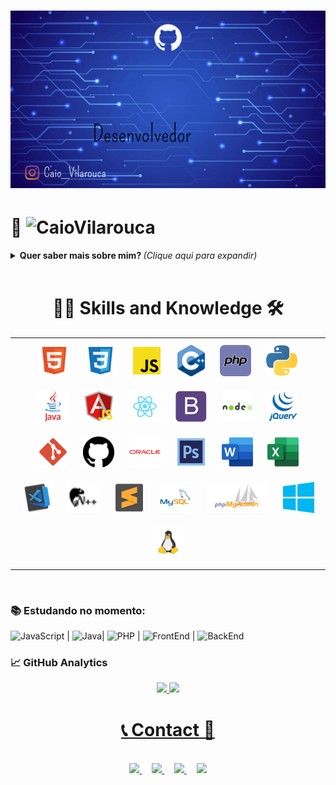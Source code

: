 <!-- ==== Um pouco de mim Caio ==== -->
<!-- ==== Caio Vinício Nunes Vilarouca criador desse README 2021/06 ==== -->

<h1 align="center" > 
  <!-- Gif de apresentção -->
  <img src="https://github.com/CaioVilarouca/CaioVilarouca/blob/main/img/Caio%20Vilarouca.gif">
</h1>
  
# 👔 ![CaioVilarouca](https://img.shields.io/badge/%20-EU%20SOU%20%20CAIO%20VILAROUCA!-black) 

<!-- Sobre Mim  -->
<details>
  <!-- Radio -->
  <summary> 
    <b> Quer saber mais sobre mim? </b> <i>(Clique aqui para expandir)</i>
  </summary>
 
  ## Seja bem vindo ao meu repositório! 👋
  ### Objetivo tornar me um full stack 💻📚
 
    - 🔎 Atualmente aberto a novas oportunidades.
    - 📚 Cursando faculdade engenharia software e ex Estudante do Senai BackEnd PHP.
    - 💬 Sobre mim: Aficionado por tecnologia, hardware, games é códigos!
    - 🕯️ 18 anos.
    - 🎓 Objetivo faculdade engenharia de software.
    - 🥇 Linguagem preferida de programar JAVA ,PHP e python.  
    - 📚 O que eu não posso criar, não entendo.(Feynman)

   <p>
      Aqui fica reunido a maioria dos meus projetos de estudo e projetos pessoal,<br> a minha evolução diária em busca de aprimorar as habilidades como Desenvolvedor. 🏆
  </p>

</details>
<br>
<!-- Icon Skikks -->
<h1 align="center"> 👨‍💻 Skills and Knowledge 🛠 </h1>

<table>
  <tr>
    <td valign="top" width="100%">
      <div align="center">  
        <!-- Skills -->
        <!-- HTML -->
        <img alt="Caio-HTML" height="50" style="margin: 10px" src="https://github.com/CaioVilarouca/CaioVilarouca/blob/main/img/file_type_html_icon_130541.svg"/> 
        <!-- CSS -->
        <img alt="Caio-CSS" height="50" style="margin: 10px" src="https://github.com/CaioVilarouca/CaioVilarouca/blob/main/img/file_type_css_icon_130661.svg"/>
        <!-- Js -->
        <img alt="Caio-JS" height="50" style="margin: 10px" src="https://github.com/CaioVilarouca/CaioVilarouca/blob/main/img/file_type_js_official_icon_130509.svg"/>
        <!-- C++ -->
        <img alt="Caio-c++" height="50" style="margin: 10px" src="https://github.com/CaioVilarouca/CaioVilarouca/blob/main/img/c%2B%2B.svg"/>
        <!-- PHP -->
        <img alt="Caio-PHP" height="50" style="margin: 10px" src="https://github.com/CaioVilarouca/CaioVilarouca/blob/main/img/php_icon_130857.svg"/>
        <!-- Python -->
        <img alt="Caio-Python" height="50" style="margin: 10px" src="https://github.com/CaioVilarouca/CaioVilarouca/blob/main/img/python_logo_icon_168886.svg"/>
        <!-- Java -->
        <img alt="Caio-Java" height="50" style="margin: 10px" src="https://github.com/CaioVilarouca/CaioVilarouca/blob/main/img/java_original_wordmark_logo_icon_146459.svg"/>
        <!-- Angula -->
        <img alt="Caio-Angula" height="50" style="margin: 10px" src="https://github.com/CaioVilarouca/CaioVilarouca/blob/main/img/file_type_ng_controller_js_icon_130343.svg"/>  
        <!-- React -->
        <img alt="Caio-React" height="50" style="margin: 10px" src="https://github.com/CaioVilarouca/CaioVilarouca/blob/main/img/react_icon_130845.svg"/>
        <!-- Booststrap -->
        <img alt="Caio-Booststrap" height="50" style="margin: 10px" src="https://github.com/CaioVilarouca/CaioVilarouca/blob/main/img/bootstrap_plain_logo_icon_146619.svg"/>
        <!-- Node.js -->
        <img alt="Caio-Node.js" height="50" style="margin: 10px" src="https://github.com/CaioVilarouca/CaioVilarouca/blob/main/img/nodejs_original_wordmark_logo_icon_146412.svg"/>
        <!-- Jquery -->
        <img alt="Caio-Jquery" height="50" style="margin: 10px" src="https://github.com/CaioVilarouca/CaioVilarouca/blob/main/img/jquery_plain_wordmark_logo_icon_146445.svg"/>
        <!-- Git -->
        <img alt="Caio-Git" height="50" style="margin: 10px" src="https://github.com/CaioVilarouca/CaioVilarouca/blob/main/img/file_type_git_icon_130581.svg"/>
        <!-- GitHub -->
        <img alt="Caio-GitHub" height="50" style="margin: 10px" src="https://github.com/CaioVilarouca/CaioVilarouca/blob/main/img/github-logo_icon-icons.com_73546.svg"/>
        <!-- Oracle -->
        <img alt="Caio-Oracle" height="50" style="margin: 10px" src="https://github.com/CaioVilarouca/CaioVilarouca/blob/main/img/oracle_original_logo_icon_146401.svg"/>
        <!-- Photoshop -->
        <img alt="Caio-Photoshop" height="50" style="margin: 10px" src="https://github.com/CaioVilarouca/CaioVilarouca/blob/main/img/1485282157-adobe-photoshop-raster-graphics-editor-cc-creative-cloud_78285.svg"/>
        <!-- Word -->
        <img alt="Caio-Word" height="50" style="margin: 10px" src="https://github.com/CaioVilarouca/CaioVilarouca/blob/main/img/microsoft_office_word_logo_icon_145724.svg"/>
        <!-- Excel -->
        <img alt="Caio-Excel" height="50" style="margin: 10px" src="https://github.com/CaioVilarouca/CaioVilarouca/blob/main/img/microsoft_office_excel_logo_icon_145720.svg"/>
        <!-- Visual Code -->
        <img alt="Caio-visual code" height="50" style="margin: 10px" src="https://github.com/CaioVilarouca/CaioVilarouca/blob/main/img/visualstudiocode_93981.svg"/>
        <!-- Notepad -->
        <img alt="Caio-Notepad" height="50" style="margin: 10px" src="https://github.com/CaioVilarouca/CaioVilarouca/blob/main/img/brand_notepad_plus_plus_icon_158784.svg"/>
        <!-- Sublime -->
        <img alt="Caio-Sublime Text" height="50" style="margin: 10px" src="https://github.com/CaioVilarouca/CaioVilarouca/blob/main/img/sublimetext_94866.svg"/>
        <!-- Mysql -->
        <img alt="Caio-Sql" height="50" style="margin: 10px" src="https://github.com/CaioVilarouca/CaioVilarouca/blob/main/img/mysql_original_wordmark_logo_icon_146417.svg"/>
        <!-- Phpmyadim -->
        <img alt="Caio-Phpmyadim" height="50"  style="margin: 10px" src="https://github.com/CaioVilarouca/CaioVilarouca/blob/main/img/phpmyadmin_logo_icon_168906.svg"/>
        <!-- Windows -->
        <img alt="Caio-Windows" height="50" style="margin: 10px" src="https://github.com/CaioVilarouca/CaioVilarouca/blob/main/img/Windows_Phone_icon-icons.com_66782.svg"/>
        <!-- Linux -->
        <img alt="Caio-linux" height="50" style="margin: 10px" src="https://github.com/CaioVilarouca/CaioVilarouca/blob/main/img/linux_icon_130887.svg"/>
      </div>
    </td>
  </tr>
</table>  
<br/>

<!-- Estudando commit  -->
### 📚 Estudando no momento:

![JavaScript](https://img.shields.io/badge/-JavaScript-05122A?style=for-the-badge&logo=javascript) | ![Java](https://img.shields.io/badge/-Java-05122A?style=for-the-badge&logo=Java&logoColor=1572B6)| ![PHP](https://img.shields.io/badge/-PHP-05122A?style=for-the-badge&logo=PHP&logoColor=1572B6) | ![FrontEnd](https://img.shields.io/badge/-FrontEnd-05122A?style=for-the-badge&logo=frontend) | ![BackEnd](https://img.shields.io/badge/-BackEnd-05122A?style=for-the-badge&logo=BackEnd)


<!-- Grafico -->
### 📈 GitHub Analytics
<div align="center">
  <a href="https://github.com/caiovilarouca">
  <img height="180em" src="https://github-readme-stats.vercel.app/api?username=caiovilarouca&show_icons=true&theme=dark&include_all_commits=true&count_private=true"/>
  <img height="180em" src="https://github-readme-stats.vercel.app/api/top-langs/?username=caiovilarouca&layout=compact&langs_count=7&theme=dark"/>
</div>

<!-- Contact -->
<div align="center"> 
  <h1>📞&nbsp;Contact&nbsp;📱</h1>
  <br>
  <a href="https://www.instagram.com/caio_vilarouca/" target="_blank"><img src="https://img.shields.io/badge/-Instagram-%23E4405F?style=for-the-badge&logo=instagram&logoColor=white" target="_blank">
  </a>&nbsp;&nbsp;&nbsp;
  <a href="mailto:caiovilarouca@gmail.com">
     <img src="https://img.shields.io/badge/gmail-D14836?&style=for-the-badge&logo=gmail&logoColor=white&link=mailto:caiovilarouca@gmail.com">
   </a>&nbsp;&nbsp;&nbsp;
  <a href="https://www.linkedin.com/in/caio-vilarouca-82a73a206/" target="_blank"><img src="https://img.shields.io/badge/-LinkedIn-%230077B5?style=for-the-badge&logo=linkedin&logoColor=white" target="_blank">
  </a>&nbsp;&nbsp;&nbsp;
  <a href="https://github.com/CaioVilarouca">
    <img  src="https://img.shields.io/badge/github-%23100000.svg?&style=for-the-badge&logo=github&logoColor=white&link=mailto:https://github.com/CaioVilarouca">
  </a>
</div>
